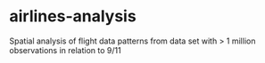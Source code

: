 # airlines-analysis
Spatial analysis of flight data patterns from data set with > 1 million observations in relation to 9/11

